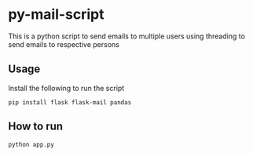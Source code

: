 # py-mail-script
This is a python script to send emails to multiple users using threading to send emails to respective persons 

## Usage
Install the following to run the script

```pip install flask flask-mail pandas```

## How to run
```python app.py```

